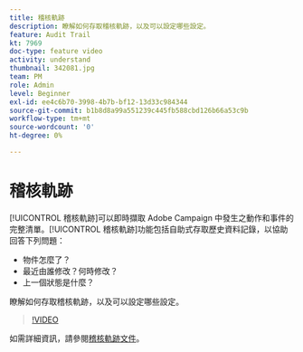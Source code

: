 ```yaml
---
title: 稽核軌跡
description: 瞭解如何存取稽核軌跡，以及可以設定哪些設定。
feature: Audit Trail
kt: 7969
doc-type: feature video
activity: understand
thumbnail: 342081.jpg
team: PM
role: Admin
level: Beginner
exl-id: ee4c6b70-3998-4b7b-bf12-13d33c984344
source-git-commit: b1b8d8a99a551239c445fb588cbd126b66a53c9b
workflow-type: tm+mt
source-wordcount: '0'
ht-degree: 0%

---
```


# 稽核軌跡

[!UICONTROL 稽核軌跡]可以即時擷取 Adobe Campaign 中發生之動作和事件的完整清單。[!UICONTROL 稽核軌跡]功能包括自助式存取歷史資料記錄，以協助回答下列問題：

* 物件怎麼了？
* 最近由誰修改？何時修改？
* 上一個狀態是什麼？

瞭解如何存取稽核軌跡，以及可以設定哪些設定。

>[!VIDEO](https://video.tv.adobe.com/v/342081?quality=12&learn=on)

如需詳細資訊，請參閱[稽核軌跡文件](https://experienceleague.adobe.com/docs/campaign-classic/using/monitoring-campaign-classic/production-procedures/audit-trail.html?lang=zh-Hant)。
